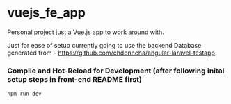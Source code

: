 # vuejs_fe_app
Personal project just a Vue.js app to work around with.

Just for ease of setup currently going to use the backend Database generated from - https://github.com/chdonncha/angular-laravel-testapp


### Compile and Hot-Reload for Development (after following inital setup steps in front-end README first)

```sh
npm run dev
```
